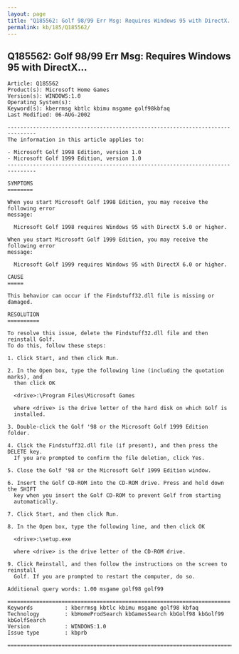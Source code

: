 ```yaml
---
layout: page
title: "Q185562: Golf 98/99 Err Msg: Requires Windows 95 with DirectX..."
permalink: kb/185/Q185562/
---
```


## Q185562: Golf 98/99 Err Msg: Requires Windows 95 with DirectX...

	Article: Q185562
	Product(s): Microsoft Home Games
	Version(s): WINDOWS:1.0
	Operating System(s): 
	Keyword(s): kberrmsg kbtlc kbimu msgame golf98kbfaq
	Last Modified: 06-AUG-2002
	
	-------------------------------------------------------------------------------
	The information in this article applies to:
	
	- Microsoft Golf 1998 Edition, version 1.0 
	- Microsoft Golf 1999 Edition, version 1.0 
	-------------------------------------------------------------------------------
	
	SYMPTOMS
	========
	
	When you start Microsoft Golf 1998 Edition, you may receive the following error
	message:
	
	  Microsoft Golf 1998 requires Windows 95 with DirectX 5.0 or higher.
	
	When you start Microsoft Golf 1999 Edition, you may receive the following error
	message:
	
	  Microsoft Golf 1999 requires Windows 95 with DirectX 6.0 or higher.
	
	CAUSE
	=====
	
	This behavior can occur if the Findstuff32.dll file is missing or damaged.
	
	RESOLUTION
	==========
	
	To resolve this issue, delete the Findstuff32.dll file and then reinstall Golf.
	To do this, follow these steps:
	
	1. Click Start, and then click Run.
	
	2. In the Open box, type the following line (including the quotation marks), and
	  then click OK
	
	  <drive>:\Program Files\Microsoft Games
	
	  where <drive> is the drive letter of the hard disk on which Golf is
	  installed.
	
	3. Double-click the Golf '98 or the Microsoft Golf 1999 Edition folder.
	
	4. Click the Findstuff32.dll file (if present), and then press the DELETE key.
	  If you are prompted to confirm the file deletion, click Yes.
	
	5. Close the Golf '98 or the Microsoft Golf 1999 Edition window.
	
	6. Insert the Golf CD-ROM into the CD-ROM drive. Press and hold down the SHIFT
	  key when you insert the Golf CD-ROM to prevent Golf from starting
	  automatically.
	
	7. Click Start, and then click Run.
	
	8. In the Open box, type the following line, and then click OK
	
	  <drive>:\setup.exe
	
	  where <drive> is the drive letter of the CD-ROM drive.
	
	9. Click Reinstall, and then follow the instructions on the screen to reinstall
	  Golf. If you are prompted to restart the computer, do so.
	
	Additional query words: 1.00 msgame golf98 golf99
	
	======================================================================
	Keywords          : kberrmsg kbtlc kbimu msgame golf98 kbfaq
	Technology        : kbHomeProdSearch kbGamesSearch kbGolf98 kbGolf99 kbGolfSearch
	Version           : WINDOWS:1.0
	Issue type        : kbprb
	
	=============================================================================
	
